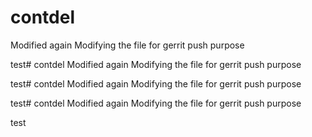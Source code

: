 # contdel
Modified again
Modifying the file for gerrit push purpose

test# contdel
Modified again
Modifying the file for gerrit push purpose

test# contdel
Modified again
Modifying the file for gerrit push purpose

test# contdel
Modified again
Modifying the file for gerrit push purpose

test